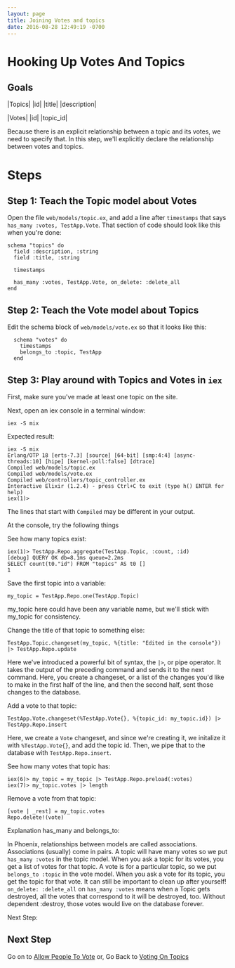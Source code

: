 ```yaml
---
layout: page
title: Joining Votes and topics
date: 2016-08-28 12:49:19 -0700
---
```


# Hooking Up Votes And Topics

## Goals

|Topics|
|id|
|title|
|description|


|Votes|
|id|
|topic_id|

Because there is an explicit relationship between a topic and its votes, we need to specify that. In this step, we'll explicitly declare the relationship between votes and topics.

# Steps
## Step 1: Teach the Topic model about Votes
Open the file `web/models/topic.ex`, and add a line after `timestamps` that says `has_many :votes, TestApp.Vote`. That section of code should look like this when you're done:

```
schema "topics" do
  field :description, :string
  field :title, :string

  timestamps

  has_many :votes, TestApp.Vote, on_delete: :delete_all
end
```

## Step 2: Teach the Vote model about Topics
Edit the schema block of `web/models/vote.ex` so that it looks like this:

```
  schema "votes" do
    timestamps
    belongs_to :topic, TestApp
  end
```

## Step 3: Play around with Topics and Votes in `iex`

First, make sure you've made at least one topic on the site.

Next, open an iex console in a terminal window:
```
iex -S mix
```
Expected result:
```
iex -S mix
Erlang/OTP 18 [erts-7.3] [source] [64-bit] [smp:4:4] [async-threads:10] [hipe] [kernel-poll:false] [dtrace]
Compiled web/models/topic.ex
Compiled web/models/vote.ex
Compiled web/controllers/topic_controller.ex
Interactive Elixir (1.2.4) - press Ctrl+C to exit (type h() ENTER for help)
iex(1)>
```
The lines that start with `Compiled` may be different in your output.

At the console, try the following things

See how many topics exist:  
```
iex(1)> TestApp.Repo.aggregate(TestApp.Topic, :count, :id)
[debug] QUERY OK db=8.1ms queue=2.2ms
SELECT count(t0."id") FROM "topics" AS t0 []
1
```

Save the first topic into a variable:
```
my_topic = TestApp.Repo.one(TestApp.Topic)
```
my_topic here could have been any variable name, but we'll stick with my_topic for consistency.

Change the title of that topic to something else:
```
TestApp.Topic.changeset(my_topic, %{title: "Edited in the console"}) |> TestApp.Repo.update
```
Here we've introduced a powerful bit of syntax, the `|>`, or pipe operator. It takes the output of the preceding command and sends it to the next command. Here, you create a changeset, or a list of the changes you'd like to make in the first half of the line, and then the second half, sent those changes to the database.

Add a vote to that topic:
```
TestApp.Vote.changeset(%TestApp.Vote{}, %{topic_id: my_topic.id}) |> TestApp.Repo.insert
```

Here, we create a `Vote` changeset, and since we're creating it, we initalize it with `%TestApp.Vote{}`, and add the topic id. Then, we pipe that to the database with `TestApp.Repo.insert`.

See how many votes that topic has:

```
iex(6)> my_topic = my_topic |> TestApp.Repo.preload(:votes)
iex(7)> my_topic.votes |> length
```

Remove a vote from that topic:

```
[vote | _rest] = my_topic.votes
Repo.delete!(vote)
```



Explanation
has_many and belongs_to:

In Phoenix, relationships between models are called associations.
Associations (usually) come in pairs.
A topic will have many votes so we put `has_many :votes` in the topic model.
When you ask a topic for its votes, you get a list of votes for that topic.
A vote is for a particular topic, so we put `belongs_to :topic` in the vote model.
When you ask a vote for its topic, you get the topic for that vote.
It can still be important to clean up after yourself! `on_delete: :delete_all` on `has_many :votes` means when a Topic gets destroyed, all the votes that correspond to it will be destroyed, too. Without dependent :destroy, those votes would live on the database forever.

Next Step:

## Next Step
Go on to [Allow People To Vote](/suggestotron/12-allow-users-to-vote-on-topics.html)
or,
Go Back to [Voting On Topics](/suggestotron/10-voting-on-topics.html)
